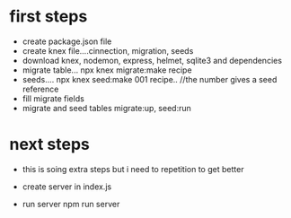 # first steps
- create package.json file
- create knex file....cinnection, migration, seeds
- download knex, nodemon, express, helmet, sqlite3 and dependencies
- migrate table... npx knex migrate:make recipe
- seeds.... npx knex seed:make 001 recipe.. //the number gives a seed reference
- fill migrate fields
- migrate and seed tables migrate:up, seed:run


# next steps
- this is soing extra steps but i need to repetition to get better

- create server in index.js
- run server npm run server